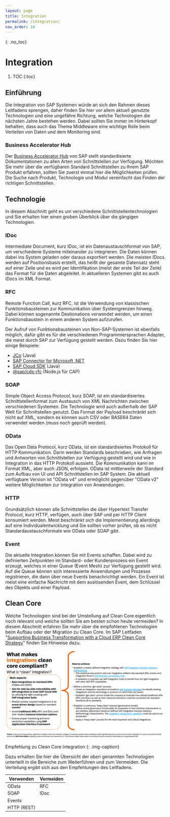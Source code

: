 ```yaml
---
layout: page
title: Integration
permalink: /integration/
nav_order: 10
---
```


{: .no_toc}

# Integration

1. TOC
   {:toc}

## Einführung

Die Integration von SAP Systemen würde an sich den Rahmen dieses Leitfadens sprengen, daher finden Sie hier vor allem aktuell genutzte Technologien und eine ungefähre Richtung, welche Technologien die nächsten Jahre bestehen werden. Dabei sollten Sie immer im Hinterkopf behalten, dass auch das Thema Middleware eine wichtige Rolle beim Verteilen von Daten und dem Monitoring sind.

### Business Accelerator Hub

Der [Business Accelerator Hub](https://api.sap.com/) von SAP stellt standardisierte Dokumentationen zu allen Arten von Schnittstellen zur Verfügung. Möchten Sie mehr über die verfügbaren Standard Schnittstellen zu Ihrem SAP Produkt erfahren, sollten Sie zuerst einmal hier die Möglichkeiten prüfen. Die Suche nach Produkt, Technologie und Modul vereinfacht das Finden der richtigen Schnittstellen.

## Technologie

In diesem Abschnitt geht es um verschiedene Schnittstellentechnologien und Sie erhalten hier einen groben Überblick über die gängigen Technologien.

### IDoc

Intermediate Document, kurz IDoc, ist ein Datenaustauschformat von SAP, um verschiedene Systeme miteinander zu integrieren. Die Daten können dabei ins System geladen oder daraus exportiert werden. Die meisten IDocs werden auf Positionsbasis erstellt, das heißt der gesamte Datensatz steht auf einer Zeile und es wird per Identifikation (meist der erste Teil der Zeile) das Format für die Daten abgeleitet. In aktuelleren Systemen gibt es auch IDocs im XML Format.

### RFC

Remote Function Call, kurz RFC, ist die Verwendung von klassischen Funktionsbausteinen zur Kommunikation über Systemgrenzen hinweg. Dabei können sogenannte Destionations verwendet werden, um einen Funktionsbaustein in einem anderen System aufzurufen.

Der Aufruf von Funktionsbausteinen von Non-SAP-Systemen ist ebenfalls möglich, dafür gibt es für die verschiedenen Programmiersprachen Adapter, die meist durch SAP zur Verfügung gestellt werden. Dazu finden Sie hier einige Beispiele:

- [JCo](https://support.sap.com/en/product/connectors/jco.html) (Java)
- [SAP Connector for Microsoft .NET](https://support.sap.com/en/product/connectors/msnet.html)
- [SAP Cloud SDK](https://sap.github.io/cloud-sdk/docs/java/features/bapi-and-rfc/overview) (Java)
- [@sap/cds-rfc](https://www.npmjs.com/package/@sap/cds-rfc) (Node.js für CAP)

### SOAP

Simple Object Access Protocol, kurz SOAP, ist ein standardisiertes Schnittstellenformat zum Austausch von XML Nachrichten zwischen verschiedenen Systemen. Die Technologie wird auch außerhalb der SAP Welt für Schnittstellen genutzt. Das Format der Payload beschränkt sich nicht auf XML, sondern es können auch CSV oder BASE64 Daten verwendet werden (muss noch geprüft werden).

### OData

Das Open Data Protocol, kurz OData, ist ein standardisiertes Protokoll für HTTP Kommunikation. Darin werden Standards beschrieben, wie Anfragen und Antworten von Schnittstellen zur Verfügung gestellt wird und wie in Integration in das HTTP Protokoll aussieht. Die Kommunikation kann im Format XML, aber auch JSON, erfolgen. OData ist mittlerweile der Standard zum Aufbau von UI und API Schnittstellen im SAP System. Die aktuell verfügbare Version ist "OData v4" und ermöglicht gegenüber "OData v2" weitere Möglichkeiten zur Integration von Anwendungen.

### HTTP

Grundsätzlich können alle Schnittstellen die über Hypertext Transfer Protocol, kurz HTTP, verfügen, auch über SAP und per HTTP Client konsumiert werden. Meist beschränkt sich die Implementierung allerdings auf eine Individualentwicklung und Sie sollten vorher prüfen, ob es nicht Standardaustauschformate wie OData oder SOAP gibt.

### Event

Die aktuelle Integration können Sie mit Events schaffen. Dabei wird zu definierten Zeitpunkten im Standard- oder Kundenprozess ein Event erzeugt, welches in einer Queue (Event Mesh) zur Verfügung gestellt wird. Auf die Queue können sich interessierte Anwendungen und Prozesse registrieren, die dann über neue Events benachrichtigt werden. Ein Event ist meist eine einfache Nachricht mit dem auslösenden Event, dem Schlüssel des Objekts und einer Payload.

## Clean Core

Welche Technologien sind bei der Umstellung auf Clean Core eigentlich noch relevant und welche sollten Sie am besten schon heute vermeiden? In diesem Abschnitt erfahren Sie mehr über die empfohlenen Technologien beim Aufbau oder der Migration zu Clean Core. Im SAP Leitfaden "[Supporting Business Transformation with a Cloud ERP Clean Core Strategy](https://www.sap.com/germany/index.html)" finden Sie Hinweise dazu.

![Clean Integration](./img/image-01.png)

Empfehlung zu Clean Core Integration
{: .img-caption}

Dazu erhalten Sie hier die Übersicht der oben genannten Technologien unterteilt in die Bereiche zum Weiterführen und zum Vermeiden. Die Verteilung ergibt sich aus den Empfehlungen des Leitfadens.

| Verwenden   | Vermeiden |
| ----------- | --------- |
| OData       | RFC       |
| SOAP        | IDoc      |
| Events      |           |
| HTTP (REST) |           |

